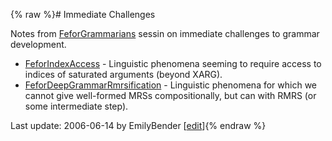 {% raw %}# Immediate Challenges

Notes from [FeforGrammarians](https://blog.inductorsoftware.com/docsproto/summits/FeforGrammarians) sessin on immediate
challenges to grammar development.

- [FeforIndexAccess](FeforIndexAccess) - Linguistic phenomena seeming
to require access to indices of saturated arguments (beyond XARG).
- [FeforDeepGrammarRmrsification](FeforDeepGrammarRmrsification) -
Linguistic phenomena for which we cannot give well-formed MRSs
compositionally, but can with RMRS (or some intermediate step).

Last update: 2006-06-14 by EmilyBender [[edit](https://github.com/delph-in/docs/wiki/FeforImmediateChallenges/_edit)]{% endraw %}